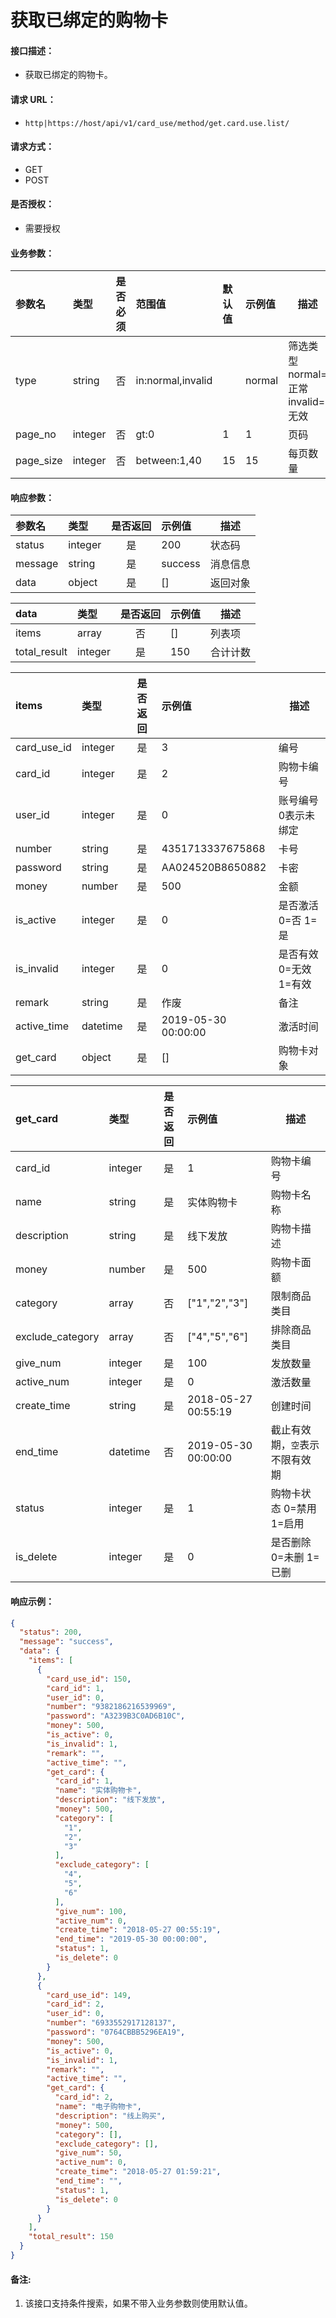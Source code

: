 # 获取已绑定的购物卡

#### 接口描述：
- 获取已绑定的购物卡。

#### 请求 URL：
- `http|https://host/api/v1/card_use/method/get.card.use.list/`

#### 请求方式：
- GET
- POST

#### 是否授权：
- 需要授权

#### 业务参数：
|参数名|类型|是否必须|范围值|默认值|示例值|描述|
|:----|:---|:---:|:-----|:-----|:-----|-----|
|type |string |否 |in:normal,invalid | |normal |筛选类型 normal=正常 invalid=无效|
|page_no |integer |否 |gt:0 |1 |1 |页码 |
|page_size |integer |否 |between:1,40 |15 |15 |每页数量 |

#### 响应参数：
|参数名|类型|是否返回|示例值|描述|
|:-----|:-----|:---:|:-----|-----|
|status |integer |是 |200 |状态码 |
|message |string |是 |success |消息信息 |
|data |object |是 |[] |返回对象 |

|data|类型|是否返回|示例值|描述|
|:-----|:-----|:---:|:-----|-----|
|items |array |否 |[] |列表项 |
|total_result |integer |是 |150 |合计计数 |

|items|类型|是否返回|示例值|描述|
|:-----|:-----|:---:|:-----|-----|
|card_use_id |integer |是 |3 |编号 |
|card_id |integer |是 |2 |购物卡编号 |
|user_id |integer |是 |0 |账号编号 0表示未绑定 |
|number |string |是 |4351713337675868 |卡号 |
|password |string |是 |AA024520B8650882 |卡密 |
|money |number |是 |500 |金额 |
|is_active |integer |是 |0 |是否激活 0=否 1=是 |
|is_invalid |integer |是 |0 |是否有效 0=无效 1=有效 |
|remark |string |是 |作废 |备注 |
|active_time |datetime |是 |2019-05-30 00:00:00 |激活时间 |
|get_card |object |是 |[] |购物卡对象 |

|get_card|类型|是否返回|示例值|描述|
|:-----|:-----|:---:|:-----|-----|
|card_id |integer |是 |1 |购物卡编号 |
|name |string |是 |实体购物卡 |购物卡名称 |
|description |string |是 |线下发放 |购物卡描述 |
|money |number |是 |500 |购物卡面额 |
|category |array |否 |[&quot;1&quot;,&quot;2&quot;,&quot;3&quot;] |限制商品类目 |
|exclude_category |array |否 |[&quot;4&quot;,&quot;5&quot;,&quot;6&quot;] |排除商品类目 |
|give_num |integer |是 |100 |发放数量 |
|active_num |integer |是 |0 |激活数量 |
|create_time |string |是 |2018-05-27 00:55:19 |创建时间 |
|end_time |datetime |否 |2019-05-30 00:00:00 |截止有效期，`空`表示不限有效期|
|status |integer |是 |1 |购物卡状态 0=禁用 1=启用 |
|is_delete |integer |是 |0 |是否删除 0=未删 1=已删 |

#### 响应示例：
```json
{
  "status": 200,
  "message": "success",
  "data": {
    "items": [
      {
        "card_use_id": 150,
        "card_id": 1,
        "user_id": 0,
        "number": "9382186216539969",
        "password": "A3239B3C0AD6B10C",
        "money": 500,
        "is_active": 0,
        "is_invalid": 1,
        "remark": "",
        "active_time": "",
        "get_card": {
          "card_id": 1,
          "name": "实体购物卡",
          "description": "线下发放",
          "money": 500,
          "category": [
            "1",
            "2",
            "3"
          ],
          "exclude_category": [
            "4",
            "5",
            "6"
          ],
          "give_num": 100,
          "active_num": 0,
          "create_time": "2018-05-27 00:55:19",
          "end_time": "2019-05-30 00:00:00",
          "status": 1,
          "is_delete": 0
        }
      },
      {
        "card_use_id": 149,
        "card_id": 2,
        "user_id": 0,
        "number": "6933552917128137",
        "password": "0764CBBB5296EA19",
        "money": 500,
        "is_active": 0,
        "is_invalid": 1,
        "remark": "",
        "active_time": "",
        "get_card": {
          "card_id": 2,
          "name": "电子购物卡",
          "description": "线上购买",
          "money": 500,
          "category": [],
          "exclude_category": [],
          "give_num": 50,
          "active_num": 0,
          "create_time": "2018-05-27 01:59:21",
          "end_time": "",
          "status": 1,
          "is_delete": 0
        }
      }
    ],
    "total_result": 150
  }
}
```

#### 备注:
1. 该接口支持条件搜索，如果不带入业务参数则使用默认值。